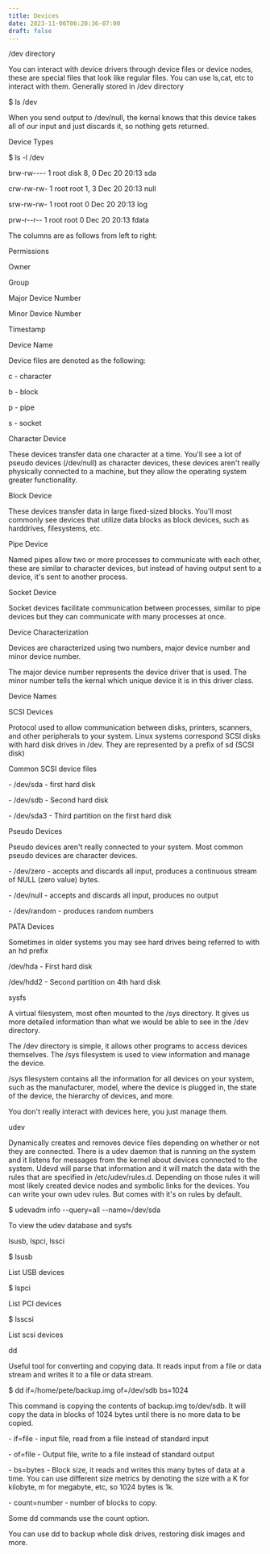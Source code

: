 ```yaml
---
title: Devices
date: 2023-11-06T06:20:36-07:00
draft: false
---
```

/dev directory

You can interact with device drivers through device files  or device nodes, these are special files that look like regular files. You can use ls,cat, etc to interact with them. Generally stored in /dev directory

$ ls /dev

When you send output to /dev/null, the kernal knows that this device takes all of our input and just discards it, so nothing gets returned.

Device Types

$ ls -l /dev

brw-rw----  1 root disk  8,  0 Dec 20 20:13 sda

crw-rw-rw-  1 root root  1,  3 Dec 20 20:13 null

srw-rw-rw-  1 root root  0 Dec 20 20:13 log

prw-r--r--  1 root root  0 Dec 20 20:13 fdata

The columns are as follows from left to right:

Permissions

Owner

Group

Major Device Number

Minor Device Number

Timestamp

Device Name

Device files are denoted as the following:

c - character

b - block

p - pipe

s - socket

Character Device

These devices transfer data one character at a time. You'll see a lot of pseudo devices (/dev/null) as character devices, these devices aren't really physically connected to a machine, but they allow the operating system greater functionality.

Block Device

These devices transfer data in large fixed-sized blocks. You'll most commonly see devices that utilize data blocks as block devices, such as harddrives, filesystems, etc.

Pipe Device

Named pipes allow two or more processes to communicate with each other, these are similar to character devices, but instead of having output sent to a device, it's sent to another process.

Socket Device

Socket devices facilitate communication between processes, similar to pipe devices but they can communicate with many processes at once.

Device Characterization

Devices are characterized using two numbers, major device number and minor device number.

The major device number represents the device driver that is used. The minor number tells the kernal which unique device it is in this driver class.

Device Names

SCSI Devices

Protocol used to allow communication between disks, printers, scanners, and other peripherals to your system. Linux systems correspond SCSI disks with hard disk drives in /dev. They are represented by a prefix of sd (SCSI disk)

Common SCSI device files

\- /dev/sda - first hard disk

\- /dev/sdb - Second hard disk

\- /dev/sda3 - Third partition on the first hard disk

Pseudo Devices

Pseudo devices aren't really connected to your system. Most common pseudo devices are character devices.

\- /dev/zero - accepts and discards all input, produces a continuous stream of NULL (zero value) bytes.

\- /dev/null - accepts and discards all input, produces no output

\- /dev/random - produces random numbers

PATA Devices

Sometimes in older systems you may see hard drives being referred to with an hd prefix

/dev/hda - First hard disk

/dev/hdd2 - Second partition on 4th hard disk

sysfs

A virtual filesystem, most often mounted to the /sys directory. It gives us more detailed information than what we would be able to see in the /dev directory.

The /dev directory is simple, it allows other programs to access devices themselves. The /sys filesystem is used to view information and manage the device.

/sys filesystem contains all  the information for all devices on your system, such as the manufacturer, model, where the device is plugged in, the state of the device, the hierarchy of devices, and more.

You don't really interact with devices here, you just manage them.

udev

Dynamically creates and removes device files depending on whether or not they are connected. There is a udev daemon that is running on the system and it listens for messages from the kernel about devices connected to the system. Udevd will parse that information and it will match the data with the rules that are specified in /etc/udev/rules.d. Depending on those rules it will most likely created device nodes and symbolic links for the devices. You can write your own udev rules. But comes with it's on rules by default.

$ udevadm info --query=all --name=/dev/sda

To view the udev database and sysfs

lsusb, lspci, lssci

$ lsusb

List USB devices

$ lspci

List PCI devices

$ lsscsi

List scsi devices

dd

Useful tool for converting and copying data. It reads input from a file or data stream and writes it to a file or data stream.

$ dd if=/home/pete/backup.img of=/dev/sdb bs=1024

This command is copying the contents of backup.img to/dev/sdb. It will copy the data in blocks of 1024 bytes until there is no more data to be copied.

\- if=file - input file, read from a file instead of standard input

\- of=file - Output file, write to a file instead of standard output

\- bs=bytes - Block size, it reads and writes this many bytes of data at a time. You can use different size metrics by denoting the size with a K for kilobyte, m for megabyte, etc, so 1024 bytes is 1k.

\- count=number - number of blocks to copy.

Some dd commands use the count option.

You can use dd to backup whole disk drives, restoring disk images and more.
